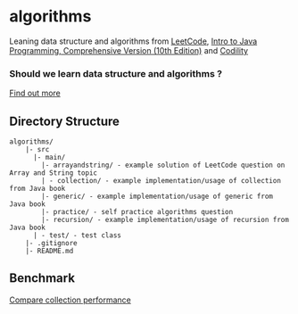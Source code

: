 # algorithms
Leaning data structure and algorithms from [LeetCode](https://leetcode.com), [Intro to Java Programming, Comprehensive Version (10th Edition)](https://www.amazon.com/Intro-Java-Programming-Comprehensive-Version/dp/0133761312) and [Codility](https://app.codility.com/programmers/)

### Should we learn data structure and algorithms ? 
[Find out more](https://www.quora.com/Why-should-I-learn-data-structures-and-algorithms)

## Directory Structure
```
algorithms/
    |- src
      |- main/             
        |- arrayandstring/ - example solution of LeetCode question on Array and String topic
        | - collection/ - example implementation/usage of collection from Java book
        |- generic/ - example implementation/usage of generic from Java book
        |- practice/ - self practice algorithms question
        |- recursion/ - example implementation/usage of recursion from Java book
      | - test/ - test class
    |- .gitignore
    |- README.md
```

## Benchmark
[Compare collection performance](src/main/benchmark/result.md)
